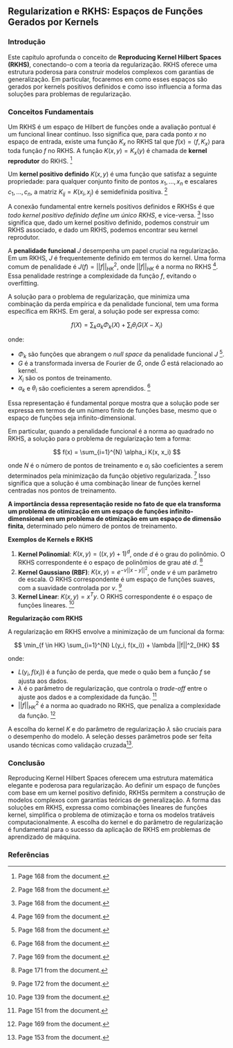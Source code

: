 ## Regularization e RKHS: Espaços de Funções Gerados por Kernels

### Introdução
Este capítulo aprofunda o conceito de **Reproducing Kernel Hilbert Spaces (RKHS)**, conectando-o com a teoria da regularização. RKHS oferece uma estrutura poderosa para construir modelos complexos com garantias de generalização. Em particular, focaremos em como esses espaços são gerados por kernels positivos definidos e como isso influencia a forma das soluções para problemas de regularização.

### Conceitos Fundamentais

Um RKHS é um espaço de Hilbert de funções onde a avaliação pontual é um funcional linear contínuo. Isso significa que, para cada ponto $x$ no espaço de entrada, existe uma função $K_x$ no RKHS tal que $f(x) = \langle f, K_x \rangle$ para toda função $f$ no RKHS. A função $K(x, y) = K_x(y)$ é chamada de **kernel reprodutor** do RKHS. [^168]

Um **kernel positivo definido** $K(x, y)$ é uma função que satisfaz a seguinte propriedade: para qualquer conjunto finito de pontos $x_1, ..., x_n$ e escalares $c_1, ..., c_n$, a matriz $K_{ij} = K(x_i, x_j)$ é semidefinida positiva. [^168]

A conexão fundamental entre kernels positivos definidos e RKHSs é que *todo kernel positivo definido define um único RKHS*, e vice-versa. [^168] Isso significa que, dado um kernel positivo definido, podemos construir um RKHS associado, e dado um RKHS, podemos encontrar seu kernel reprodutor.

A **penalidade funcional** $J$ desempenha um papel crucial na regularização. Em um RKHS, $J$ é frequentemente definido em termos do kernel. Uma forma comum de penalidade é $J(f) = ||f||^2_{HK}$, onde $||f||_{HK}$ é a norma no RKHS [^169]. Essa penalidade restringe a complexidade da função $f$, evitando o overfitting.

A solução para o problema de regularização, que minimiza uma combinação da perda empírica e da penalidade funcional, tem uma forma específica em RKHS. Em geral, a solução pode ser expressa como:

$$ f(X) = \sum_{k} \alpha_k \Phi_k(X) + \sum_{i} \theta_i G(X - X_i) $$

onde:

*   $\Phi_k$ são funções que abrangem o *null space* da penalidade funcional $J$ [^168].
*   $G$ é a transformada inversa de Fourier de $\tilde{G}$, onde $\tilde{G}$ está relacionado ao kernel.
*   $X_i$ são os pontos de treinamento.
*   $\alpha_k$ e $\theta_i$ são coeficientes a serem aprendidos. [^168]

Essa representação é fundamental porque mostra que a solução pode ser expressa em termos de um número finito de funções base, mesmo que o espaço de funções seja infinito-dimensional.

Em particular, quando a penalidade funcional é a norma ao quadrado no RKHS, a solução para o problema de regularização tem a forma:

$$ f(x) = \sum_{i=1}^{N} \alpha_i K(x, x_i) $$

onde $N$ é o número de pontos de treinamento e $\alpha_i$ são coeficientes a serem determinados pela minimização da função objetivo regularizada. [^169] Isso significa que a solução é uma combinação linear de funções kernel centradas nos pontos de treinamento.

**A importância dessa representação reside no fato de que ela transforma um problema de otimização em um espaço de funções infinito-dimensional em um problema de otimização em um espaço de dimensão finita**, determinado pelo número de pontos de treinamento.

**Exemplos de Kernels e RKHS**

1.  **Kernel Polinomial**: $K(x, y) = ((x, y) + 1)^d$, onde $d$ é o grau do polinômio. O RKHS correspondente é o espaço de polinômios de grau até $d$. [^171]
2.  **Kernel Gaussiano (RBF)**: $K(x, y) = e^{-v||x-y||^2}$, onde $v$ é um parâmetro de escala. O RKHS correspondente é um espaço de funções suaves, com a suavidade controlada por $v$. [^172]
3.  **Kernel Linear**: $K(x, y) = x^Ty$. O RKHS correspondente é o espaço de funções lineares. [^139]

**Regularização com RKHS**

A regularização em RKHS envolve a minimização de um funcional da forma:

$$ \min_{f \in HK} \sum_{i=1}^{N} L(y_i, f(x_i)) + \lambda ||f||^2_{HK} $$

onde:

*   $L(y_i, f(x_i))$ é a função de perda, que mede o quão bem a função $f$ se ajusta aos dados.
*   $\lambda$ é o parâmetro de regularização, que controla o *trade-off* entre o ajuste aos dados e a complexidade da função. [^151]
*   $||f||^2_{HK}$ é a norma ao quadrado no RKHS, que penaliza a complexidade da função. [^169]

A escolha do kernel $K$ e do parâmetro de regularização $\lambda$ são cruciais para o desempenho do modelo. A seleção desses parâmetros pode ser feita usando técnicas como validação cruzada[^153].

### Conclusão
Reproducing Kernel Hilbert Spaces oferecem uma estrutura matemática elegante e poderosa para regularização. Ao definir um espaço de funções com base em um kernel positivo definido, RKHSs permitem a construção de modelos complexos com garantias teóricas de generalização. A forma das soluções em RKHS, expressa como combinações lineares de funções kernel, simplifica o problema de otimização e torna os modelos tratáveis computacionalmente. A escolha do kernel e do parâmetro de regularização é fundamental para o sucesso da aplicação de RKHS em problemas de aprendizado de máquina.

### Referências
[^139]: Page 139 from the document.
[^168]: Page 168 from the document.
[^169]: Page 169 from the document.
[^171]: Page 171 from the document.
[^172]: Page 172 from the document.
[^151]: Page 151 from the document.
[^153]: Page 153 from the document.
<!-- END -->